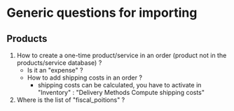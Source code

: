 # Generic questions for importing
## Products
1. How to create a one-time product/service in an order (product not in the products/service database) ? 
   - Is it an "expense" ?
   - How to add shipping costs in an order ?
      - shipping costs can be calculated, you have to activate in "Inventory" : "Delivery Methods
         Compute shipping costs"
2. Where is the list of "fiscal_poitions" ?